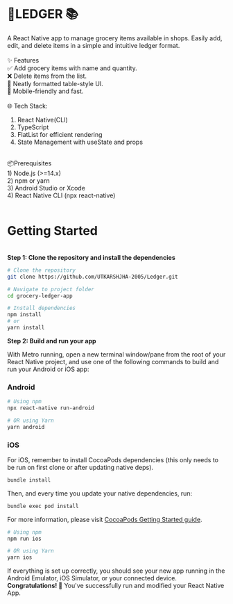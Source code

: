 # 🛒LEDGER 📚 
A React Native app to manage grocery items available in shops. Easily add, edit, and delete items in a simple and intuitive ledger format.<br/>
<br/>
✨ Features<br/>
✅ Add grocery items with name and quantity.<br/>
❌ Delete items from the list.<br/>
📃 Neatly formatted table-style UI.<br/>
📱 Mobile-friendly and fast.<br/>
<br/>
🌐 Tech Stack:<br/>
1) React Native(CLI)<br/>
2) TypeScript<br/>
3) FlatList for efficient rendering<br/>
4) State Management with useState and props<br/>
<br/>
📦Prerequisites<br/>
1) Node.js (>=14.x)<br/>
2) npm or yarn<br/>
3) Android Studio or Xcode<br/>
4) React Native CLI (npx react-native)<br/>
<br/>

# Getting Started
<br/>
<strong>Step 1: Clone the repository and install the dependencies</strong>

```sh
# Clone the repository
git clone https://github.com/UTKARSHJHA-2005/Ledger.git

# Navigate to project folder
cd grocery-ledger-app

# Install dependencies
npm install
# or
yarn install
```

<strong> Step 2: Build and run your app</strong>

With Metro running, open a new terminal window/pane from the root of your React Native project, and use one of the following commands to build and run your Android or iOS app:

### Android

```sh
# Using npm
npx react-native run-android

# OR using Yarn
yarn android
```

### iOS

For iOS, remember to install CocoaPods dependencies (this only needs to be run on first clone or after updating native deps).

```sh
bundle install
```

Then, and every time you update your native dependencies, run:

```sh
bundle exec pod install
```

For more information, please visit [CocoaPods Getting Started guide](https://guides.cocoapods.org/using/getting-started.html).

```sh
# Using npm
npm run ios

# OR using Yarn
yarn ios
```

If everything is set up correctly, you should see your new app running in the Android Emulator, iOS Simulator, or your connected device.
<strong>Congratulations! :tada:</strong>
You've successfully run and modified your React Native App. 
